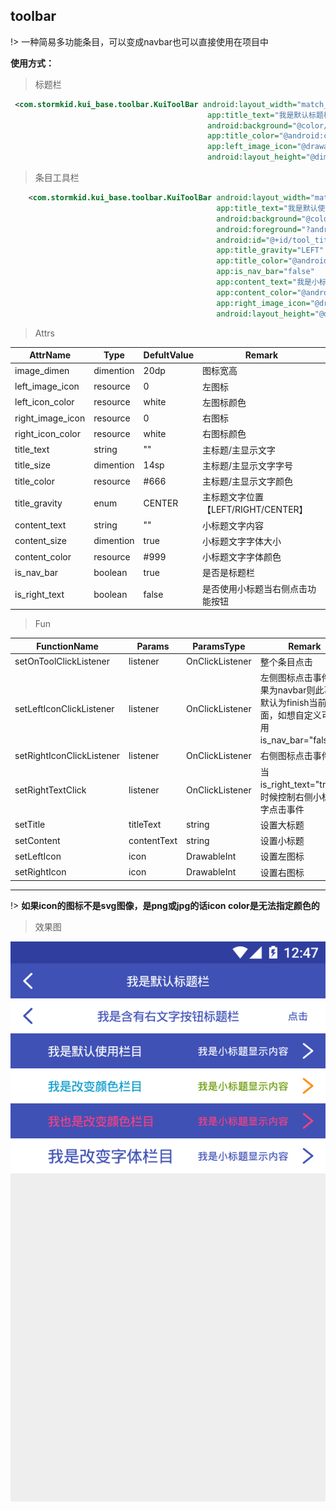 ## toolbar

!> 一种简易多功能条目，可以变成navbar也可以直接使用在项目中

**使用方式：**
> 标题栏

```xml
 <com.stormkid.kui_base.toolbar.KuiToolBar android:layout_width="match_parent"
                                            app:title_text="我是默认标题栏"
                                            android:background="@color/colorPrimary"
                                            app:title_color="@android:color/white"
                                            app:left_image_icon="@drawable/ic_back"
                                            android:layout_height="@dimen/dp_40"/>
```    

> 条目工具栏

```xml
    <com.stormkid.kui_base.toolbar.KuiToolBar android:layout_width="match_parent"
                                              app:title_text="我是默认使用栏目"
                                              android:background="@color/colorPrimary"
                                              android:foreground="?android:attr/selectableItemBackground"
                                              android:id="@+id/tool_title"
                                              app:title_gravity="LEFT"
                                              app:title_color="@android:color/white"
                                              app:is_nav_bar="false"
                                              app:content_text="我是小标题显示内容"
                                              app:content_color="@android:color/white"
                                              app:right_image_icon="@drawable/ic_right"
                                              android:layout_height="@dimen/dp_40"/>
```

> Attrs

| AttrName  | Type | DefultValue    | Remark  |
|-------|---|-----------|-------|
| image_dimen  | dimention | 20dp     | 图标宽高 |
| left_image_icon | resource  | 0     | 左图标   |
| left_icon_color  | resource   | white | 左图标颜色     |
| right_image_icon | resource  | 0     | 右图标   |
| right_icon_color  | resource   | white | 右图标颜色     |
| title_text  | string   | "" | 主标题/主显示文字     |
| title_size  | dimention   | 14sp | 主标题/主显示文字字号     |
| title_color  | resource   | #666 | 主标题/主显示文字颜色     |
| title_gravity  | enum   | CENTER | 主标题文字位置【LEFT/RIGHT/CENTER】 |
| content_text  | string    | "" | 小标题文字内容     |
| content_size  | dimention   | true |  小标题文字字体大小    |
| content_color  | resource   | #999 |  小标题文字字体颜色     |
| is_nav_bar  | boolean   | true | 是否是标题栏     |
| is_right_text  | boolean   | false | 是否使用小标题当右侧点击功能按钮 |

> Fun

| FunctionName|Params  | ParamsType    | Remark  |
|-------|-----|------|-------|
| setOnToolClickListener| listener  | OnClickListener    | 整个条目点击  |
| setLeftIconClickListener| listener  | OnClickListener    | 左侧图标点击事件，如果为navbar则此事件默认为finish当前页面，如想自定义可先使用is_nav_bar="false"。  |
| setRightIconClickListener| listener  | OnClickListener    | 右侧图标点击事件  |
| setRightTextClick| listener  | OnClickListener    | 当is_right_text="true"的时候控制右侧小标题文字点击事件  |
| setTitle | titleText  | string    | 设置大标题  |
| setContent | contentText  | string    | 设置小标题  |
| setLeftIcon | icon  | DrawableInt    | 设置左图标  |
| setRightIcon | icon  | DrawableInt    | 设置右图标 |
---------------------

!> **如果icon的图标不是svg图像，是png或jpg的话icon color是无法指定颜色的**

>效果图

 ![toolbar效果图](../editImg/toolbar.png ":size=300x")
